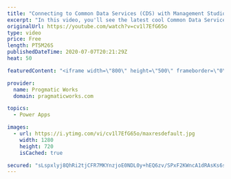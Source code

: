 ```yaml
---
title: "Connecting to Common Data Services (CDS) with Management Studio (SSMS)"
excerpt: "In this video, you'll see the latest cool Common Data Services (CDS) feature that allows you to connect to CDS using Management Studio. After you connect, you're able to query CDS and perform much of the same queries you do in T-SQL against CDS.   Pragmatic Works Training and Consulting : https://www.pragmaticworks.com"
originalUrl: https://youtube.com/watch?v=cv1l7EfG65o
type: video
price: Free
length: PT5M26S
publishedDateTime: 2020-07-07T20:21:29Z
heat: 50

featuredContent: "<iframe width=\"800\" height=\"500\" frameborder=\"0\" src=\"https://www.youtube.com/embed/cv1l7EfG65o\" allow=\"accelerometer; autoplay; encrypted-media; gyroscope; picture-in-picture\" allowfullscreen></iframe>"

provider:
  name: Progmatic Works
  domain: pragmaticworks.com

topics:
  - Power Apps

images:
  - url: https://i.ytimg.com/vi/cv1l7EfG65o/maxresdefault.jpg
    width: 1280
    height: 720
    isCached: true

secured: "sLspxlyj8QhRi2tjCFR7MKYnzjoE0NDL0y+hEQ6zv/SPxF2KWncA1dRAsKs6s4GNMlc2LwkZAMvLAMNyq2YdatXgcQovQSqO4GDBRTiv4WDW26C1JrOjwMVrnTWxkl6l+CLqyDxq+bRREOUe9gYFjUhabdAm+nRMPNJ7aTZCunJOPM4FC6YtBYQ8cSEfBAm6JRqUC4D04vw44HGsJghkK/tBEsp6IDiLAh2tIkiIJEZhV3ekg1NDbCz26I7w4bsN2R100JyqhzhccX3ATGZSTZKQA2QB08DGrkmguNmQ81xoPAu3eDLM2uqfa9k/jvGIvobN4Ywq2CXNs0PJpLkYuUsl3L5kw23O/TPiJxyR9rjR8+reLHj1KPRYOlKKwjs3MkdA9i7KjRcC/S9EwIn+kGB9xisd/TZjTKujKFlcpWo=;lJa8DPiiXE7+ymu5uT8oqA=="
---
```


